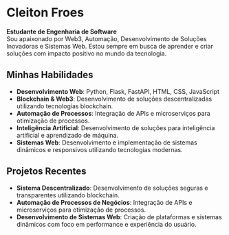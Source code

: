 # Cleiton Froes  
**Estudante de Engenharia de Software**  
Sou apaixonado por Web3, Automação, Desenvolvimento de Soluções Inovadoras e Sistemas Web. Estou sempre em busca de aprender e criar soluções com impacto positivo no mundo da tecnologia.

## Minhas Habilidades  
- **Desenvolvimento Web**: Python, Flask, FastAPI, HTML, CSS, JavaScript  
- **Blockchain & Web3**: Desenvolvimento de soluções descentralizadas utilizando tecnologias blockchain.  
- **Automação de Processos**: Integração de APIs e microserviços para otimização de processos.  
- **Inteligência Artificial**: Desenvolvimento de soluções para inteligência artificial e aprendizado de máquina.  
- **Sistemas Web**: Desenvolvimento e implementação de sistemas dinâmicos e responsivos utilizando tecnologias modernas.

## Projetos Recentes  
- **Sistema Descentralizado**: Desenvolvimento de soluções seguras e transparentes utilizando blockchain.  
- **Automação de Processos de Negócios**: Integração de APIs e microserviços para otimização de processos.  
- **Desenvolvimento de Sistemas Web**: Criação de plataformas e sistemas dinâmicos com foco em performance e experiência do usuário.
